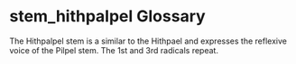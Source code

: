 # stem_hithpalpel Glossary
The Hithpalpel stem is a similar to the Hithpael and expresses the reflexive voice of the Pilpel stem.  The 1st and 3rd radicals repeat.
